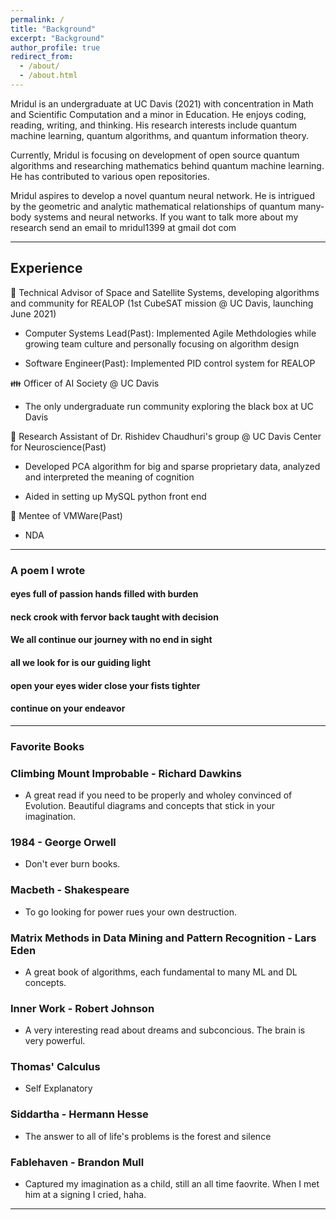 ```yaml
---
permalink: /
title: "Background"
excerpt: "Background"
author_profile: true
redirect_from: 
  - /about/
  - /about.html
---      
```

Mridul is an undergraduate at UC Davis (2021) with concentration in Math and Scientific Computation and a minor in Education. He enjoys coding, reading, writing, and thinking. His research interests include quantum machine learning, quantum algorithms, and quantum information theory. 



Currently, Mridul is focusing on development of open source quantum algorithms and researching mathematics behind quantum machine learning. He has contributed to various open repositories.



Mridul aspires to develop a novel quantum neural network. He is intrigued by the geometric and analytic mathematical relationships of quantum many-body systems and neural networks. If you want to talk more about my research send an email to mridul1399 at gmail dot com

 
---

## Experience     


📡  Technical Advisor of Space and Satellite Systems, developing algorithms and community for REALOP (1st CubeSAT mission @ UC Davis, launching June 2021)      

* Computer Systems Lead(Past): Implemented Agile Methdologies while growing team culture and personally focusing on algorithm design     

* Software Engineer(Past): Implemented PID control system for REALOP     

👪  Officer of AI Society @ UC Davis   

* The only undergraduate run community exploring the black box at UC Davis    

🧠 Research Assistant of Dr. Rishidev Chaudhuri's group @ UC Davis Center for Neuroscience(Past)    

* Developed PCA algorithm for big and sparse proprietary data, analyzed and interpreted the meaning of cognition     

* Aided in setting up MySQL python front end         

🤖 Mentee of VMWare(Past)   

* NDA

---
### A poem I wrote
#### eyes full of passion hands filled with burden    
#### neck crook with fervor back taught with decision     
#### We all continue our journey with no end in sight     
#### all we look for is our guiding light     
#### open your eyes wider close your fists tighter     
#### continue on your endeavor
---
### Favorite Books

### Climbing Mount Improbable - Richard Dawkins     

 * A great read if you need to be properly and wholey convinced of Evolution. Beautiful diagrams and concepts that stick in your imagination.     
 
### 1984 - George Orwell

 * Don't ever burn books. 
 
### Macbeth - Shakespeare

 * To go looking for power rues your own destruction.    
 
### Matrix Methods in Data Mining and Pattern Recognition - Lars Eden

 * A great book of algorithms, each fundamental to many ML and DL concepts.   
 
### Inner Work - Robert Johnson     

 * A very interesting read about dreams and subconcious. The brain is very powerful.   
 
### Thomas' Calculus     

 * Self Explanatory 
 
### Siddartha - Hermann Hesse    

 * The answer to all of life's problems is the forest and silence    
 
### Fablehaven - Brandon Mull     

 * Captured my imagination as a child, still an all time faovrite. When I met him at a signing I cried, haha.    

---



